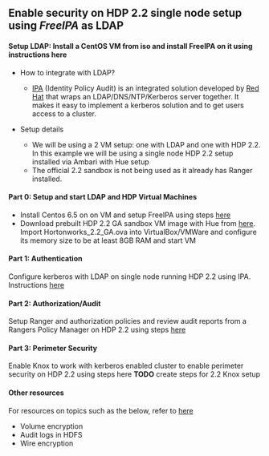 ## Enable security on HDP 2.2 single node setup using *FreeIPA* as LDAP


#### Setup LDAP: Install a CentOS VM from iso and install FreeIPA on it using instructions here

- How to integrate with LDAP?
  - [IPA](http://freeipa.org) (Identity Policy Audit) is an integrated solution developed by [Red Hat](http://www.redhat.com) that wraps an LDAP/DNS/NTP/Kerberos server together. It makes it easy to implement a kerberos solution and to get users access to a cluster. 

- Setup details
  - We will be using a 2 VM setup: one with LDAP and one with HDP 2.2. In this example we will be using a single node HDP 2.2 setup installed via Ambari with Hue setup
  - The official 2.2 sandbox is not being used as it already has Ranger installed.



####  Part 0: Setup and start LDAP and HDP Virtual Machines
- Install Centos 6.5 on on VM and setup FreeIPA using steps [here](https://github.com/abajwa-hw/security-workshops/blob/master/Setup-LDAP-IPA.md)
- Download prebuilt HDP 2.2 GA sandbox VM image with Hue from [here](https://dl.dropboxusercontent.com/u/114020/Hortonworks_2.2_GA.ova). Import Hortonworks_2.2_GA.ova into VirtualBox/VMWare and configure its memory size to be at least 8GB RAM and start VM
       
#### Part 1: Authentication                       
Configure kerberos with LDAP on single node running HDP 2.2 using IPA. Instructions [here](https://github.com/abajwa-hw/security-workshops/blob/master/Setup-kerberos-IPA.md)
             
#### Part 2: Authorization/Audit
Setup Ranger and authorization policies and review audit reports from a Rangers Policy Manager on HDP 2.2 using steps [here](https://github.com/abajwa-hw/security-workshops/blob/master/Setup-ranger-22.md)
            
#### Part 3: Perimeter Security
Enable Knox to work with kerberos enabled cluster to enable perimeter security on HDP 2.2 using steps here **TODO** create steps for 2.2 Knox setup

#### Other resources
For resources on topics such as the below, refer to [here](https://github.com/abajwa-hw/security-workshops/blob/master/Other-resources.md)
  - Volume encryption
  - Audit logs in HDFS
  - Wire encryption